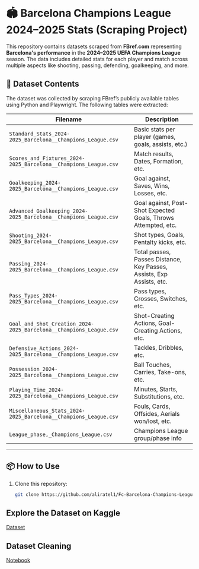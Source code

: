 # 🏟️ Barcelona Champions League 2024–2025 Stats (Scraping Project)

This repository contains datasets scraped from **FBref.com** representing **Barcelona's performance** in the **2024–2025 UEFA Champions League** season. The data includes detailed stats for each player and match across multiple aspects like shooting, passing, defending, goalkeeping, and more.


## 📁 Dataset Contents

The dataset was collected by scraping FBref’s publicly available tables using Python and Playwright. The following tables were extracted:

| Filename | Description |
|----------|-------------|
| `Standard_Stats_2024-2025_Barcelona__Champions_League.csv` | Basic stats per player (games, goals, assists, etc.) |
| `Scores_and_Fixtures_2024-2025_Barcelona__Champions_League.csv` | Match results, Dates, Formation, etc. |
| `Goalkeeping_2024-2025_Barcelona__Champions_League.csv` | Goal against, Saves, Wins, Losses, etc. |
| `Advanced_Goalkeeping_2024-2025_Barcelona__Champions_League.csv` | Goal against, Post-Shot Expected Goals, Throws Attempted, etc. |
| `Shooting_2024-2025_Barcelona__Champions_League.csv` | Shot types, Goals, Pentalty kicks, etc. |
| `Passing_2024-2025_Barcelona__Champions_League.csv` | Total passes, Passes Distance, Key Passes, Assists, Exp Assists, etc. |
| `Pass_Types_2024-2025_Barcelona__Champions_League.csv` | Pass types, Crosses, Switches, etc. |
| `Goal_and_Shot_Creation_2024-2025_Barcelona__Champions_League.csv` | Shot-Creating Actions, Goal-Creating Actions, etc. |
| `Defensive_Actions_2024-2025_Barcelona__Champions_League.csv` | Tackles, Dribbles, etc. |
| `Possession_2024-2025_Barcelona__Champions_League.csv` | Ball Touches, Carries, Take-ons, etc. |
| `Playing_Time_2024-2025_Barcelona__Champions_League.csv` | Minutes, Starts, Substitutions, etc. |
| `Miscellaneous_Stats_2024-2025_Barcelona__Champions_League.csv` | Fouls, Cards, Offsides, Aerials won/lost, etc. |
| `League_phase,_Champions_League.csv` | Champions League group/phase info |

---

## 📦 How to Use

1. Clone this repository:
   ```bash
   git clone https://github.com/aliratel1/Fc-Barcelona-Champions-League-24-25-Stats.git

## Explore the Dataset on Kaggle
[Dataset](https://www.kaggle.com/datasets/aliratel01/fc-barcelona-champions-league-2425-stats)

## Dataset Cleaning
[Notebook](https://www.kaggle.com/code/aliratel01/datasets-cleaning)

